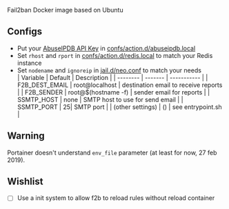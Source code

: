 Fail2ban Docker image based on Ubuntu

## Configs
- Put your [AbuseIPDB API Key](https://www.abuseipdb.com/account/api) in [confs/action.d/abuseipdb.local](confs/action.d/abuseipdb.local)
- Set `rhost` and `rport` in [confs/action.d/redis.local](confs/action.d/redis.local) to match your Redis instance
- Set `nodename` and `ignoreip` in [jail.d/neo.conf](jail.d/neo.conf) to match your needs  
| Variable | Default | Description |
| -------- | ------- | ----------- |
| F2B_DEST_EMAIL | root@localhost | destination email to receive reports |
| F2B_SENDER | root@$(hostname -f) | sender email for reports |
| SSMTP_HOST | none | SMTP host to use for send email |
| SSMTP_PORT | 25| SMTP port |
| (other settings) | () | see entrypoint.sh |

## Warning
Portainer doesn't understand `env_file` parameter (at least for now, 27 feb 2019).

## Wishlist
- [ ] Use a init system to allow f2b to reload rules without reload container

